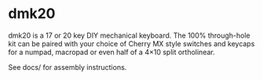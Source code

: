 # dmk20
dmk20 is a 17 or 20 key DIY mechanical keyboard. The 100% through-hole kit can be paired with your choice of Cherry MX style switches and keycaps for a numpad, macropad or even half of a 4×10 split ortholinear.

See docs/ for assembly instructions.

